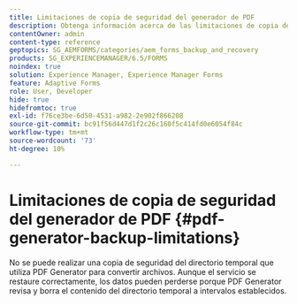 ```yaml
---
title: Limitaciones de copia de seguridad del generador de PDF
description: Obtenga información acerca de las limitaciones de copia de seguridad de PDF Generator. No se puede realizar una copia de seguridad del directorio temporal que utiliza PDF Generator, ya que borra el contenido a intervalos establecidos.
contentOwner: admin
content-type: reference
geptopics: SG_AEMFORMS/categories/aem_forms_backup_and_recovery
products: SG_EXPERIENCEMANAGER/6.5/FORMS
noindex: true
solution: Experience Manager, Experience Manager Forms
feature: Adaptive Forms
role: User, Developer
hide: true
hidefromtoc: true
exl-id: f76ce3be-6d50-4531-a982-2e902f866208
source-git-commit: bc91f56d447d1f2c26c160f5c414fd0e6054f84c
workflow-type: tm+mt
source-wordcount: '73'
ht-degree: 10%

---
```


# Limitaciones de copia de seguridad del generador de PDF {#pdf-generator-backup-limitations}

No se puede realizar una copia de seguridad del directorio temporal que utiliza PDF Generator para convertir archivos. Aunque el servicio se restaure correctamente, los datos pueden perderse porque PDF Generator revisa y borra el contenido del directorio temporal a intervalos establecidos.
